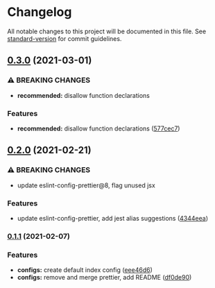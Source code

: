 # Changelog

All notable changes to this project will be documented in this file. See [standard-version](https://github.com/conventional-changelog/standard-version) for commit guidelines.

## [0.3.0](https://github.com/sulcata/sulcata-eslint-config/compare/v0.2.0...v0.3.0) (2021-03-01)


### ⚠ BREAKING CHANGES

* **recommended:** disallow function declarations

### Features

* **recommended:** disallow function declarations ([577cec7](https://github.com/sulcata/sulcata-eslint-config/commit/577cec72b5e558f54caa1f120e50f25e19da8cee))

## [0.2.0](https://github.com/sulcata/sulcata-eslint-config/compare/v0.1.1...v0.2.0) (2021-02-21)


### ⚠ BREAKING CHANGES

* update eslint-config-prettier@8, flag unused jsx

### Features

* update eslint-config-prettier, add jest alias suggestions ([4344eea](https://github.com/sulcata/sulcata-eslint-config/commit/4344eeac3851a2f4f7795dc29d3c440b530a3605))

### [0.1.1](https://github.com/sulcata/sulcata-eslint-config/compare/v0.0.1...v0.1.1) (2021-02-07)


### Features

* **configs:** create default index config ([eee46d6](https://github.com/sulcata/sulcata-eslint-config/commit/eee46d6c7a3a6785f5dec5f3876016a2ea0bddfb))
* **configs:** remove and merge prettier, add README ([df0de90](https://github.com/sulcata/sulcata-eslint-config/commit/df0de90a62b0e61e54752f0df808e1bde23901c6))

